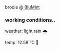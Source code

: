brodie @ [BluMint](https://www.linkedin.com/company/blumint-io/)

<!--weather_start-->
### working conditions..

weather: light rain 🌧️

temp: 12.58 °C 👕

<!--weather_end-->
